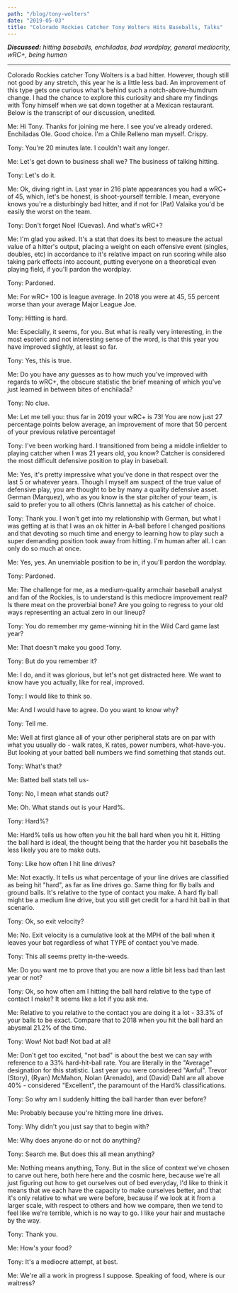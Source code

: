 ```yaml
---
path: "/blog/tony-wolters"
date: "2019-05-03"
title: "Colorado Rockies Catcher Tony Wolters Hits Baseballs, Talks"
---
```


***Discussed:*** *hitting baseballs, enchiladas, bad wordplay, general mediocrity, wRC+, being human*

<hr />

Colorado Rockies catcher Tony Wolters is a bad hitter. However, though still not good by any stretch, this year he is
a little less bad. An improvement of this type gets one curious what's behind such a notch-above-humdrum change. I had the chance to explore this curiosity and share my findings with Tony himself when we sat down together at a Mexican restaurant. Below is the transcript of our discussion, unedited.

Me: Hi Tony. Thanks for joining me here. I see you've already
ordered. Enchiladas Ole. Good choice. I'm a Chile Relleno man myself. Crispy.

Tony: You're 20 minutes late. I couldn't wait any longer.

Me: Let's get down to business shall we? The business of talking hitting.

Tony: Let's do it.

Me: Ok, diving right in. Last year in 216 plate appearances you had a wRC+ of 45, which, let's be honest, is
shoot-yourself terrible. I mean, everyone knows you're a disturbingly bad hitter, and
if not for (Pat) Valaika you'd be easily the worst on the team.

Tony: Don't forget Noel (Cuevas). And what's wRC+?

Me: I'm glad you asked. It's a stat that does its best to measure the actual value of a hitter's
output, placing a weight on each offensive event (singles, doubles, etc) in accordance to it's relative impact on run
scoring while also taking park effects into account, putting everyone on
a theoretical even playing field, if you'll pardon the wordplay. 

Tony: Pardoned. 

Me: For wRC+ 100 is league average. In 2018 you were at 45, 55 percent worse than
your average Major League Joe.

Tony: Hitting is hard. 

Me: Especially, it seems, for you. But what is really very interesting, in the
most esoteric and not interesting sense of the word, is that this year you have
improved slightly, at least so far. 

Tony: Yes, this is true. 

Me: Do you have any guesses as to how much you've improved with regards to
wRC+, the obscure statistic the brief meaning of which you've just learned in
between bites of enchilada?

Tony: No clue.

Me: Let me tell you: thus far in 2019 your wRC+ is 73! You are now just 27
percentage points below average, an improvement of more that 50 percent of your
previous relative percentage!

Tony: I've been working hard. I transitioned from being a middle
infielder to playing catcher when I was 21 years old, you know? Catcher is considered the
most difficult defensive position to play in baseball. 

Me: Yes, it's pretty impressive what you've done in that respect over the last
5 or whatever years. Though I myself am suspect of the true value of defensive play, you are thought to be
by many a quality defensive asset. German (Marquez), who as you know is the
star pitcher of your team, is said to prefer you to all others (Chris Iannetta) as his catcher of
choice.

Tony: Thank you. I won't get into my relationship with German, but what I was
getting at is that I was an ok hitter in A-ball before I changed positions and
that devoting so much time and energy to learning how to play such a super
demanding position took away from hitting. I'm human after all. I can only do
so much at once.

Me: Yes, yes. An unenviable position to be in, if you'll pardon the wordplay.

Tony: Pardoned.

Me: The challenge for me, as a medium-quality armchair baseball analyst and fan
of the Rockies, is to understand is this mediocre improvement real? Is there
meat on the proverbial bone? Are you going to regress to your old ways
representing an actual zero in our lineup?

Tony: You do remember my game-winning hit in the Wild Card game last year?

Me: That doesn't make you good Tony.

Tony: But do you remember it?

Me: I do, and it was glorious, but let's not get distracted here. We want to
know have you actually, like for real, improved. 

Tony: I would like to think so.

Me: And I would have to agree. Do you want to know why?

Tony: Tell me.

Me: Well at first glance all of your other peripheral stats are on par with
what you usually do - walk rates, K rates, power numbers, what-have-you. But
looking at your batted ball numbers we find something that stands out.

Tony: What's that?

Me: Batted ball stats tell us-

Tony: No, I mean what stands out?

Me: Oh. What stands out is your Hard%.

Tony: Hard%?

Me: Hard% tells us how often you hit the ball hard when you hit it. Hitting the
ball hard is ideal, the thought being that the harder you hit baseballs the
less likely you are to make outs.

Tony: Like how often I hit line drives?

Me: Not exactly. It tells us what percentage of your line drives are classified
as being hit "hard", as far as line drives go. Same thing for fly balls
and ground balls. It's relative to the type of contact you make. A hard fly
ball might be a medium line drive, but you still get credit for a hard hit ball
in that scenario.

Tony: Ok, so exit velocity?

Me: No. Exit velocity is a cumulative look at the MPH of the ball when it
leaves your bat regardless of what TYPE of contact you've made.

Tony: This all seems pretty in-the-weeds.

Me: Do you want me to prove that you are now a little bit less bad than last year
or not?

Tony: Ok, so how often am I hitting the ball hard relative to the type of
contact I make? It seems like a lot if you ask me.

Me: Relative to you relative to the contact you are doing it a lot - 33.3% of your balls to be exact.
Compare that to 2018 when you hit the ball hard an abysmal 21.2% of the time. 

Tony: Wow! Not bad! Not bad at all!

Me: Don't get too excited, "not bad" is about the best we can say with reference to a 33%
hard-hit-ball rate. You are literally in the "Average" designation
for this statistic. Last year you were considered "Awful". Trevor (Story), (Ryan) McMahon, Nolan (Arenado), and
(David) Dahl are all above 40% - considered "Excellent", the paramount of the
Hard% classifications.

Tony: So why am I suddenly hitting the ball harder than ever before?

Me: Probably because you're hitting more line drives. 

Tony: Why didn't you just say that to begin with?

Me: Why does anyone do or not do anything?

Tony: Search me. But does this all mean anything?

Me: Nothing means anything, Tony. But in the slice of context we've chosen to carve out here, both here here and the cosmic here, because we're all just figuring 
out how to get ourselves out of bed everyday, I'd like to think it means that we each have the capacity to make ourselves better, and that 
it's only relative to what we were before, because if we look at it from a larger scale, with respect to others and how we compare, then we tend to feel like we're terrible, which is no way to go. I like your hair and mustache by the way.

Tony: Thank you. 

Me: How's your food?

Tony: It's a mediocre attempt, at best.

Me: We're all a work in progress I suppose. Speaking of food, where is our waitress?